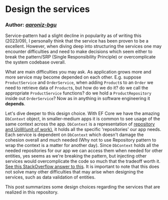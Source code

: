 # Design the services
### Author: *[aaroniz-bgu](https://github.com/aaroniz-bgu)*

Service-pattern had a slight decline in popularity as of writing this (2023/09), I personally think that the service has been proven to be a excellent. However, when diving deep into structuring the services one may encounter difficulties and need to make decisions which seem either to break the pattern/SRP (Single Responsibility Principle) or overcomplicate the system codebase overall.

What are main difficulties you may ask. As application grows more and more service may become depended on each other. E.g. suppose `ProductService` and `OrderService`, when adding `Product`s to an `Order` we need to retrieve data of `Product`s, but how do we do it? do we call the appropriate `ProductService` functions? do we hold a `ProductRepository` inside out `OrderService`? Now as in anything in software engineering it **depends**.

Let's dive deeper to this design choice. With EF Core we have the amazing `DbContext` object, in smaller-medium apps it is common to see usage of the same context across the app. `DbContext` is a representation of [repository and UoW(unit of work)](https://learn.microsoft.com/en-us/dotnet/api/system.data.entity.dbcontext?view=entity-framework-6.2.0#definition), it holds all the specific 'repositories' our app needs. Each service is dependent on `DbContext` which doesn't damage the cohesion overall and much needed (Why not to use Repository pattern to wrap the context is a matter for another day). Since `DbContext` holds all the needed repositories for our app we can access them when needed for other entities, yes seems as we're breaking the pattern, but injecting other services would overcomplicate the code so much that the tradeoff worth it. [See this StackOverflow answer to this](https://stackoverflow.com/questions/56667351/communications-between-entities-through-service-layer). It is important to note that this does not solve many other difficulties that may arise when designing the services, such as data validation of entities. 

This post summarizes some design choices regarding the services that are realized in this repository.

[comment]: <> (TODO Grammar check, word choices etc.)